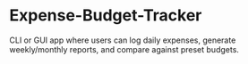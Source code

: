# Expense-Budget-Tracker
CLI or GUI app where users can log daily expenses, generate weekly/monthly reports, and compare against preset budgets.
